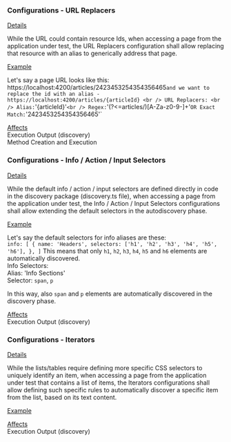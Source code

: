 ### Configurations - URL Replacers

<ins>Details</ins>

While the URL could contain resource Ids, when accessing a page from the application under test, the URL Replacers configuration shall allow replacing that resource with an alias to generically address that page.

<ins>Example</ins>

Let's say a page URL looks like this: https://localhost:4200/articles/2423453254354356465` and we want to replace the id with an alias - https://localhost:4200/articles/{articleId} <br />
URL Replacers: <br />
Alias: `'{articleId}'` <br />
Regex: `'(?<=articles/)[A-Za-z0-9-]+'` OR Exact Match: `'2423453254354356465'` <br />
   
<ins>Affects</ins> <br />
Execution Output (discovery) <br />
Method Creation and Execution <br />

### Configurations - Info / Action / Input Selectors

<ins>Details</ins>

While the default info / action / input selectors are defined directly in code in the discovery package (discovery.ts file), when accessing a page from the application under test, the Info / Action / Input Selectors configurations shall allow extending the default selectors in the autodiscovery phase.

<ins>Example</ins>

Let's say the default selectors for info aliases are these:  
`info: [
    {
      name: 'Headers',
      selectors: ['h1', 'h2', 'h3', 'h4', 'h5', 'h6'],
    },
  ]`
 This means that only `h1`, `h2`, `h3`, `h4`, `h5` and `h6` elements are automatically discovered. <br />
 Info Selectors: <br />
 Alias: 'Info Sections' <br />
 Selector: `span`, `p` <br />
 
 In this way, also `span` and `p` elements are automatically discovered in the discovery phase.
 
 <ins>Affects</ins> <br />
  Execution Output (discovery) <br />
  
  
 ### Configurations - Iterators
 
 <ins>Details</ins>
 
 While the lists/tables require defining more specific CSS selectors to uniquely identify an item, when accessing a page from the application under test that contains a list of items, the Iterators configurations shall allow defining such specific rules to automatically discover a specific item from the list, based on its text content.
 
 <ins>Example</ins>
 
 
 <ins>Affects</ins> <br />
  Execution Output (discovery) <br /> 
 


 
  
  





























